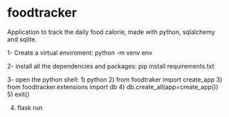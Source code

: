 # foodtracker
Application to track the daily food calorie, made with python, sqlalchemy and sqlite.

1- Create a virtual enviroment: python -m venv env

2- install all the dependencies and packages: pip install requirements.txt

3- open the python shell: 1) python
                          2) from foodtraker import create_app
                          3) from foodtracker.extensions import db
                          4) db.create_all(app=create_app())
                          5) exit()

4) flask run

